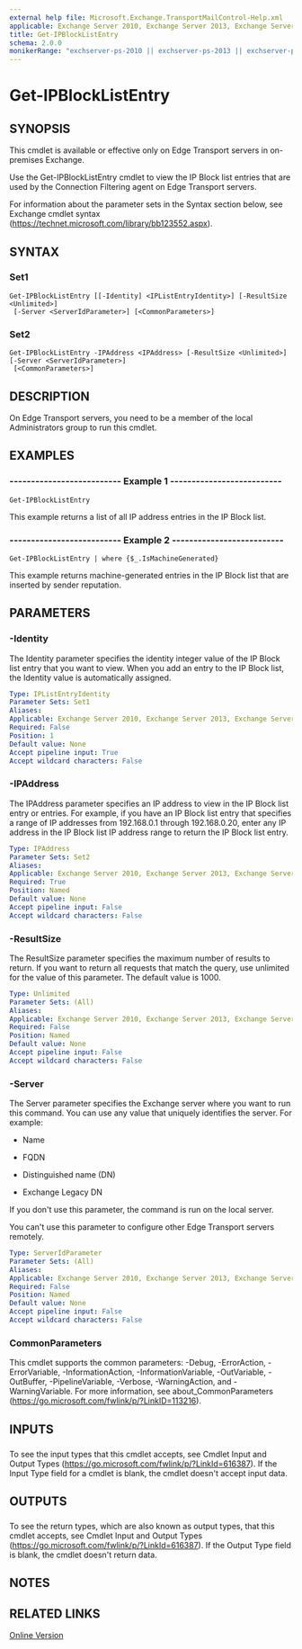 ```yaml
---
external help file: Microsoft.Exchange.TransportMailControl-Help.xml
applicable: Exchange Server 2010, Exchange Server 2013, Exchange Server 2016, Exchange Server 2019
title: Get-IPBlockListEntry
schema: 2.0.0
monikerRange: "exchserver-ps-2010 || exchserver-ps-2013 || exchserver-ps-2016 || exchserver-ps-2019"
---
```


# Get-IPBlockListEntry

## SYNOPSIS
This cmdlet is available or effective only on Edge Transport servers in on-premises Exchange.

Use the Get-IPBlockListEntry cmdlet to view the IP Block list entries that are used by the Connection Filtering agent on Edge Transport servers.

For information about the parameter sets in the Syntax section below, see Exchange cmdlet syntax (https://technet.microsoft.com/library/bb123552.aspx).

## SYNTAX

### Set1
```
Get-IPBlockListEntry [[-Identity] <IPListEntryIdentity>] [-ResultSize <Unlimited>]
 [-Server <ServerIdParameter>] [<CommonParameters>]
```

### Set2
```
Get-IPBlockListEntry -IPAddress <IPAddress> [-ResultSize <Unlimited>] [-Server <ServerIdParameter>]
 [<CommonParameters>]
```

## DESCRIPTION
On Edge Transport servers, you need to be a member of the local Administrators group to run this cmdlet.

## EXAMPLES

### -------------------------- Example 1 --------------------------
```
Get-IPBlockListEntry
```

This example returns a list of all IP address entries in the IP Block list.

### -------------------------- Example 2 --------------------------
```
Get-IPBlockListEntry | where {$_.IsMachineGenerated}
```

This example returns machine-generated entries in the IP Block list that are inserted by sender reputation.

## PARAMETERS

### -Identity
The Identity parameter specifies the identity integer value of the IP Block list entry that you want to view. When you add an entry to the IP Block list, the Identity value is automatically assigned.

```yaml
Type: IPListEntryIdentity
Parameter Sets: Set1
Aliases:
Applicable: Exchange Server 2010, Exchange Server 2013, Exchange Server 2016, Exchange Server 2019
Required: False
Position: 1
Default value: None
Accept pipeline input: True
Accept wildcard characters: False
```

### -IPAddress
The IPAddress parameter specifies an IP address to view in the IP Block list entry or entries. For example, if you have an IP Block list entry that specifies a range of IP addresses from 192.168.0.1 through 192.168.0.20, enter any IP address in the IP Block list IP address range to return the IP Block list entry.

```yaml
Type: IPAddress
Parameter Sets: Set2
Aliases:
Applicable: Exchange Server 2010, Exchange Server 2013, Exchange Server 2016, Exchange Server 2019
Required: True
Position: Named
Default value: None
Accept pipeline input: False
Accept wildcard characters: False
```

### -ResultSize
The ResultSize parameter specifies the maximum number of results to return. If you want to return all requests that match the query, use unlimited for the value of this parameter. The default value is 1000.

```yaml
Type: Unlimited
Parameter Sets: (All)
Aliases:
Applicable: Exchange Server 2010, Exchange Server 2013, Exchange Server 2016, Exchange Server 2019
Required: False
Position: Named
Default value: None
Accept pipeline input: False
Accept wildcard characters: False
```

### -Server
The Server parameter specifies the Exchange server where you want to run this command. You can use any value that uniquely identifies the server. For example:

- Name

- FQDN

- Distinguished name (DN)

- Exchange Legacy DN

If you don't use this parameter, the command is run on the local server.

You can't use this parameter to configure other Edge Transport servers remotely.

```yaml
Type: ServerIdParameter
Parameter Sets: (All)
Aliases:
Applicable: Exchange Server 2010, Exchange Server 2013, Exchange Server 2016, Exchange Server 2019
Required: False
Position: Named
Default value: None
Accept pipeline input: False
Accept wildcard characters: False
```

### CommonParameters
This cmdlet supports the common parameters: -Debug, -ErrorAction, -ErrorVariable, -InformationAction, -InformationVariable, -OutVariable, -OutBuffer, -PipelineVariable, -Verbose, -WarningAction, and -WarningVariable. For more information, see about_CommonParameters (https://go.microsoft.com/fwlink/p/?LinkID=113216).

## INPUTS

###  
To see the input types that this cmdlet accepts, see Cmdlet Input and Output Types (https://go.microsoft.com/fwlink/p/?LinkId=616387). If the Input Type field for a cmdlet is blank, the cmdlet doesn't accept input data.

## OUTPUTS

###  
To see the return types, which are also known as output types, that this cmdlet accepts, see Cmdlet Input and Output Types (https://go.microsoft.com/fwlink/p/?LinkId=616387). If the Output Type field is blank, the cmdlet doesn't return data.

## NOTES

## RELATED LINKS

[Online Version](https://technet.microsoft.com/library/efdf2bc1-5571-417e-810a-b690bf5c8044.aspx)
